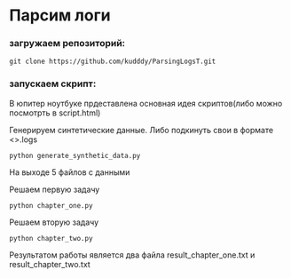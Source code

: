 # Парсим логи

### загружаем репозиторий:
```
git clone https://github.com/kudddy/ParsingLogsT.git
```

### запускаем скрипт:
В юпитер ноутбуке прдеставлена основная идея скриптов(либо можно посмотрть в script.html)

Генерируем синтетические данные. Либо подкинуть свои в формате <>.logs
```
python generate_synthetic_data.py
```
На выходе 5 файлов с данными


Решаем первую задачу
```
python chapter_one.py
```

Решаем вторую задачу
```
python chapter_two.py 
```

Результатом работы является два файла result_chapter_one.txt и result_chapter_two.txt


